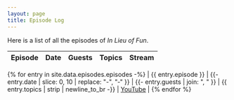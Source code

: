 ```yaml
---
layout: page
title: Episode Log
---
```


Here is a list of all the episodes of *In Lieu of Fun*.

| Episode | Date | Guests | Topics | Stream |
|---------|------|--------|--------|--------|
{% for entry in site.data.episodes.episodes -%}
| <a name="ep{{ entry.episode }}"></a>{{ entry.episode }} |
  {{- entry.date | slice: 0, 10 | replace: "-", "‑" }} |
  {{- entry.guests | join: ", " }} | {{ entry.topics | strip | newline_to_br -}}
  | <a href="{{ entry.youtube }}">YouTube</a> |
{% endfor %}
